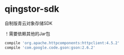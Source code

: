 # qingstor-sdk
自制版青云对象存储SDK

！需要依赖其他的Jar包

```gradle
compile 'org.apache.httpcomponents:httpclient:4.5.2'
compile 'com.google.code.gson:gson:2.6.2'
```

